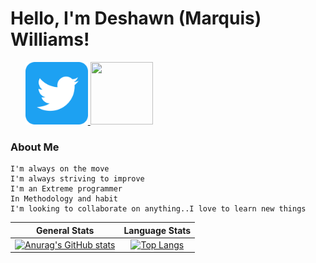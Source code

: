
# Hello, I'm Deshawn (Marquis) Williams!
<ul>
  <a href="https://twitter.com/MarquisCoder">
      <img class="img-icon" style="width: 100px; height: 100px;" 
        src="https://github.com/edent/SuperTinyIcons/blob/master/images/svg/twitter.svg">
      </img>
  </a>
  <a href="https://www.linkedin.com/in/deshawn-w-a63333241/">
    <img style="width: 100px; height: 100px" src="https://upload.wikimedia.org/wikipedia/commons/c/ca/LinkedIn_logo_initials.png">
  
  </a>
  
</ul>

### About Me
    I'm always on the move
    I'm always striving to improve
    I'm an Extreme programmer
    In Methodology and habit
    I'm looking to collaborate on anything..I love to learn new things
    
    

General Stats | Language Stats
:------------:|:--------------:
[![Anurag's GitHub stats](https://github-readme-stats.vercel.app/api?username=MarquisTheCoder&theme=react&layout=compact)](https://github.com/anuraghazra/github-readme-stats)|[![Top Langs](https://github-readme-stats.vercel.app/api/top-langs/?username=MarquisTheCoder&theme=react&layout=compact)](https://github.com/anuraghazra/github-readme-stats)
